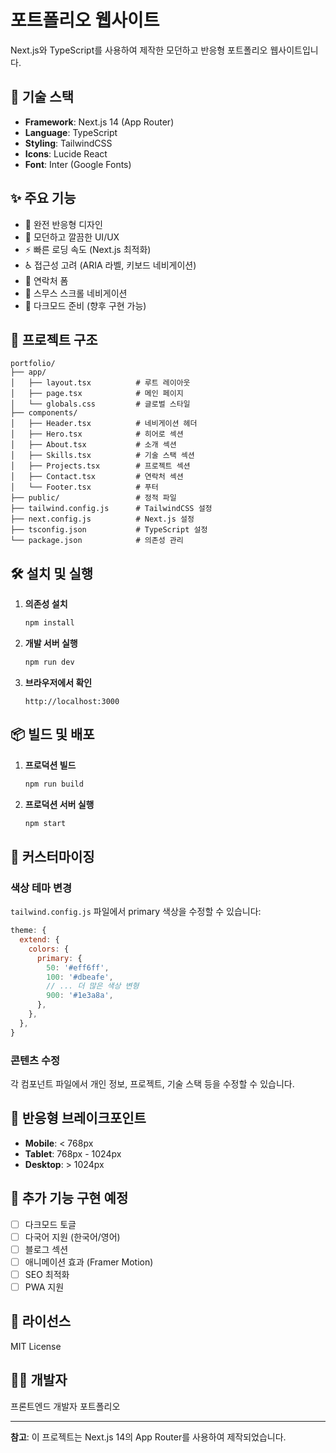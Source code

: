 # 포트폴리오 웹사이트

Next.js와 TypeScript를 사용하여 제작한 모던하고 반응형 포트폴리오 웹사이트입니다.

## 🚀 기술 스택

- **Framework**: Next.js 14 (App Router)
- **Language**: TypeScript
- **Styling**: TailwindCSS
- **Icons**: Lucide React
- **Font**: Inter (Google Fonts)

## ✨ 주요 기능

- 📱 완전 반응형 디자인
- 🎨 모던하고 깔끔한 UI/UX
- ⚡ 빠른 로딩 속도 (Next.js 최적화)
- ♿ 접근성 고려 (ARIA 라벨, 키보드 네비게이션)
- 📧 연락처 폼
- 🎯 스무스 스크롤 네비게이션
- 🌙 다크모드 준비 (향후 구현 가능)

## 📁 프로젝트 구조

```
portfolio/
├── app/
│   ├── layout.tsx          # 루트 레이아웃
│   ├── page.tsx            # 메인 페이지
│   └── globals.css         # 글로벌 스타일
├── components/
│   ├── Header.tsx          # 네비게이션 헤더
│   ├── Hero.tsx            # 히어로 섹션
│   ├── About.tsx           # 소개 섹션
│   ├── Skills.tsx          # 기술 스택 섹션
│   ├── Projects.tsx        # 프로젝트 섹션
│   ├── Contact.tsx         # 연락처 섹션
│   └── Footer.tsx          # 푸터
├── public/                 # 정적 파일
├── tailwind.config.js      # TailwindCSS 설정
├── next.config.js          # Next.js 설정
├── tsconfig.json           # TypeScript 설정
└── package.json            # 의존성 관리
```

## 🛠️ 설치 및 실행

1. **의존성 설치**
   ```bash
   npm install
   ```

2. **개발 서버 실행**
   ```bash
   npm run dev
   ```

3. **브라우저에서 확인**
   ```
   http://localhost:3000
   ```

## 📦 빌드 및 배포

1. **프로덕션 빌드**
   ```bash
   npm run build
   ```

2. **프로덕션 서버 실행**
   ```bash
   npm start
   ```

## 🎨 커스터마이징

### 색상 테마 변경
`tailwind.config.js` 파일에서 primary 색상을 수정할 수 있습니다:

```javascript
theme: {
  extend: {
    colors: {
      primary: {
        50: '#eff6ff',
        100: '#dbeafe',
        // ... 더 많은 색상 변형
        900: '#1e3a8a',
      },
    },
  },
}
```

### 콘텐츠 수정
각 컴포넌트 파일에서 개인 정보, 프로젝트, 기술 스택 등을 수정할 수 있습니다.

## 📱 반응형 브레이크포인트

- **Mobile**: < 768px
- **Tablet**: 768px - 1024px
- **Desktop**: > 1024px

## 🔧 추가 기능 구현 예정

- [ ] 다크모드 토글
- [ ] 다국어 지원 (한국어/영어)
- [ ] 블로그 섹션
- [ ] 애니메이션 효과 (Framer Motion)
- [ ] SEO 최적화
- [ ] PWA 지원

## 📄 라이선스

MIT License

## 👨‍💻 개발자

프론트엔드 개발자 포트폴리오

---

**참고**: 이 프로젝트는 Next.js 14의 App Router를 사용하여 제작되었습니다.
